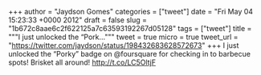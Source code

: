 
+++
author = "Jaydson Gomes"
categories = ["tweet"]
date = "Fri May 04 15:23:33 +0000 2012"
draft = false
slug = "1b672c8aae6c2f622125a7c63593192267d05128"
tags = ["tweet"]
title = """I just unlocked the “Pork..."""
tweet = true
micro = true
tweet_url = "https://twitter.com/jaydson/status/198432683628572673"
+++
I just unlocked the “Porky” badge on @foursquare for checking in to barbecue spots! Brisket all around! http://t.co/LC5OltjF
